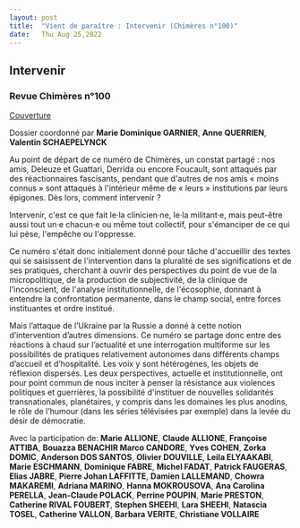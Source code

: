 ```yaml
---
layout: post
title:  "Vient de paraître : Intervenir (Chimères n°100)"
date:   Thu Aug 25,2022
---
```


## Intervenir

### Revue Chimères n°100

[Couverture](https://www.editions-eres.com/uploads/img300dpi/2022060720419782749274201.jpg)

Dossier coordonné par 
**Marie Dominique GARNIER**, **Anne QUERRIEN**, **Valentin SCHAEPELYNCK**
 

Au point de départ de ce numéro de Chimères, un constat partagé : nos
amis, Deleuze et Guattari, Derrida ou encore Foucault, sont attaqués
par des réactionnaires fascisants, pendant que d'autres de nos amis «
moins connus » sont attaqués à l'intérieur même de « leurs »
institutions par leurs épigones. Dès lors, comment intervenir ?

Intervenir, c'est ce que fait le·la clinicien·ne, le·la militant·e,
mais peut-être aussi tout un·e chacun·e ou même tout collectif, pour
s'émanciper de ce qui lui pèse, l'empêche ou l'oppresse.

Ce numéro s'était donc initialement donné pour tâche d'accueillir des
textes qui se saisissent de l'intervention dans la pluralité de ses
significations et de ses pratiques, cherchant à ouvrir des
perspectives du point de vue de la micropolitique, de la production de
subjectivité, de la clinique de l'inconscient, de l'analyse
institutionnelle, de l'écosophie, donnant à entendre la confrontation
permanente, dans le champ social, entre forces instituantes et ordre
institué.

Mais l’attaque de l’Ukraine par la Russie a donné à cette notion
d’intervention d’autres dimensions. Ce numéro se partage donc entre
des réactions à chaud sur l’actualité et une interrogation multiforme
sur les possibilités de pratiques relativement autonomes dans
différents champs d’accueil et d’hospitalité. Les voix y sont
hétérogènes, les objets de réflexion dispersés. Les deux perspectives,
actuelle et institutionnelle, ont pour point commun de nous inciter à
penser la résistance aux violences politiques et guerrières, la
possibilité d'instituer de nouvelles solidarités transnationales,
planétaires, y compris dans les domaines les plus anodins, le rôle de
l’humour (dans les séries télévisées par exemple) dans la levée du
désir de démocratie.
 

Avec la participation de: **Marie ALLIONE**, **Claude ALLIONE**,
**Françoise ATTIBA**, **Bouazza BENACHIR Marco CANDORE**, **Yves
COHEN**, **Zorka DOMIC**, **Anderson DOS SANTOS**, **Olivier
DOUVILLE**, **Leila ELYAAKABI**, **Marie ESCHMANN**, **Dominique
FABRE**, **Michel FADAT**, **Patrick FAUGERAS**, **Elias JABRE**,
**Pierre Johan LAFFITTE**, **Damien LALLEMAND**, **Chowra MAKAREMI**,
**Adriana MARINO**, **Hanna MOKROUSOVA**, **Ana Carolina PERELLA**,
**Jean-Claude POLACK**, **Perrine POUPIN**, **Marie PRESTON**,
**Catherine RIVAL FOUBERT**, **Stephen SHEEHI**, **Lara SHEEHI**,
**Natascia TOSEL**, **Catherine VALLON**, **Barbara VERITE**,
**Christiane VOLLAIRE**
